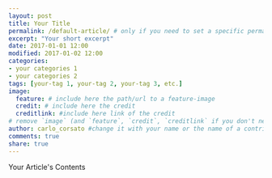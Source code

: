 ```yaml
---
layout: post
title: Your Title
permalink: /default-article/ # only if you need to set a specific permalink; remove it otherwise
excerpt: "Your short excerpt"
date: 2017-01-01 12:00
modified: 2017-01-02 12:00
categories:
- your categories 1
- your categories 2
tags: [your-tag 1, your-tag 2, your-tag 3, etc.]
image:
  feature: # include here the path/url to a feature-image
  credit: # include here the credit
  creditlink: #include here link of the credit
# remove `image` (and `feature`, `credit`, `creditlink` if you don't need feature-images)
author: carlo_corsato #change it with your name or the name of a contributors to your sit
comments: true
share: true
---
```


Your Article's Contents
